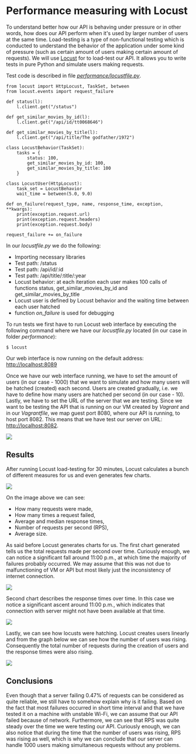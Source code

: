 # Performance measuring with Locust

To understand better how our API is behaving under pressure or in other words, how does our API perform when it's used by larger number of users at the same time. Load-testing is a type of non-functional testing which is conducted to understand the behavior of the application under some kind of pressure \(such as certain amount of users making certain amount of requests\). We will use [Locust](https://locust.io/) for to load-test our API. It allows you to write tests in pure Python and simulate users making requests.

Test code is described in file [_performance/locustfile.py_](https://github.com/lzontar/GrafMuvi/blob/master/performance/locustfile.py).

```text
from locust import HttpLocust, TaskSet, between
from locust.events import request_failure

def status(l):
    l.client.get("/status")

def get_similar_movies_by_id(l):
    l.client.get("/api/id/tt0068646")

def get_similar_movies_by_title(l):
    l.client.get("/api/title/The godfather/1972")

class LocustBehavior(TaskSet):
    tasks = {
        status: 100,
        get_similar_movies_by_id: 100,
        get_similar_movies_by_title: 100
    }

class LocustUser(HttpLocust):
    task_set = LocustBehavior
    wait_time = between(5.0, 9.0)

def on_failure(request_type, name, response_time, exception, **kwargs):
    print(exception.request.url)
    print(exception.request.headers)
    print(exception.request.body)

request_failure += on_failure
```

In our _locustfile.py_ we do the following:

* Importing necessary libraries
* Test path: /status
* Test path: /api/id/:id
* Test path: /api/title/:title/:year
* Locust behavior: at each iteration each user makes 100 calls of functions status, get\_similar\_movies\_by\_id and get\_similar\_movies\_by\_title
* Locust user is defined by Locust behavior and the waiting time between each user hatched
* function _on\_failure_ is used for debugging

To run tests we first have to run Locust web interface by executing the following command where we have our _locustfile.py_ located \(in our case in folder _performance_\):

```text
$ locust
```

Our web interface is now running on the default address: [http://localhost:8089](http://localhost:8089)

Once we have our web interface running, we have to set the amount of users \(in our case - 1000\) that we want to simulate and how many users will be hatched \(created\) each second. Users are created gradually, i.e. we have to define how many users are hatched per second \(in our case - 10\). Lastly, we have to set the URL of the server that we are testing. Since we want to be testing the API that is running on our VM created by _Vagrant_ and in our _Vagrantfile_, we map guest port 8080, where our API is running, to host port 8082. This means that we have test our server on URL: [http://localhost:8082](http://localhost:8082).

![](../.gitbook/assets/locust_first.png)

## Results

After running Locust load-testing for 30 minutes, Locust calculates a bunch of different measures for us and even generates few charts.

![](../.gitbook/assets/locust_statistics.png)

On the image above we can see:

* How many requests were made,
* How many times a request failed,
* Average and median response times,
* Number of requests per second \(RPS\),
* Average size.

As said before Locust generates charts for us. The first chart generated tells us the total requests made per second over time. Curiously enough, we can notice a significant fall around 11:00 p.m., at which time the majority of failures probably occurred. We may assume that this was not due to malfunctioning of VM or API but most likely just the inconsistency of internet connection.

![](../.gitbook/assets/locust_total_requests_per_second.png)

Second chart describes the response times over time. In this case we notice a significant ascent around 11:00 p.m., which indicates that connection with server might not have been available at that time.

![](../.gitbook/assets/locust_response_times.png)

Lastly, we can see how locusts were hatching. Locust creates users linearly and from the graph below we can see how the number of users was rising. Consequently the total number of requests during the creation of users and the response times were also rising.

![](../.gitbook/assets/locust_number_of_users.png)

## Conclusions

Even though that a server failing 0.47% of requests can be considered as quite reliable, we still have to somehow explain why is it failing. Based on the fact that most failures occurred in short time interval and that we have tested it on a machine with unstable Wi-Fi, we can assume that our API failed because of network. Furthermore, we can see that RPS was quite steady over the time we were testing our API. Curiously enough, we can also notice that during the time that the number of users was rising, RPS was rising as well, which is why we can conclude that our server can handle 1000 users making simultaneous requests without any problems.

